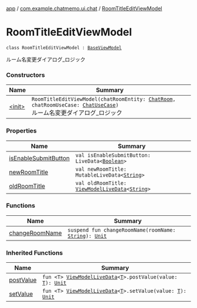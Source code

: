 [app](../../index.md) / [com.example.chatmemo.ui.chat](../index.md) / [RoomTitleEditViewModel](./index.md)

# RoomTitleEditViewModel

`class RoomTitleEditViewModel : `[`BaseViewModel`](../../com.example.chatmemo.ui.utils/-base-view-model/index.md)

ルーム名変更ダイアログ_ロジック

### Constructors

| Name | Summary |
|---|---|
| [&lt;init&gt;](-init-.md) | `RoomTitleEditViewModel(chatRoomEntity: `[`ChatRoom`](../../com.example.chatmemo.domain.model.entity/-chat-room/index.md)`, chatRoomUseCase: `[`ChatUseCase`](../../com.example.chatmemo.domain.usecase/-chat-use-case/index.md)`)`<br>ルーム名変更ダイアログ_ロジック |

### Properties

| Name | Summary |
|---|---|
| [isEnableSubmitButton](is-enable-submit-button.md) | `val isEnableSubmitButton: LiveData<`[`Boolean`](https://kotlinlang.org/api/latest/jvm/stdlib/kotlin/-boolean/index.html)`>` |
| [newRoomTitle](new-room-title.md) | `val newRoomTitle: MutableLiveData<`[`String`](https://kotlinlang.org/api/latest/jvm/stdlib/kotlin/-string/index.html)`>` |
| [oldRoomTitle](old-room-title.md) | `val oldRoomTitle: `[`ViewModelLiveData`](../../com.example.chatmemo.ui.utils/-view-model-live-data/index.md)`<`[`String`](https://kotlinlang.org/api/latest/jvm/stdlib/kotlin/-string/index.html)`>` |

### Functions

| Name | Summary |
|---|---|
| [changeRoomName](change-room-name.md) | `suspend fun changeRoomName(roomName: `[`String`](https://kotlinlang.org/api/latest/jvm/stdlib/kotlin/-string/index.html)`): `[`Unit`](https://kotlinlang.org/api/latest/jvm/stdlib/kotlin/-unit/index.html) |

### Inherited Functions

| Name | Summary |
|---|---|
| [postValue](../../com.example.chatmemo.ui.utils/-base-view-model/post-value.md) | `fun <T> `[`ViewModelLiveData`](../../com.example.chatmemo.ui.utils/-view-model-live-data/index.md)`<`[`T`](../../com.example.chatmemo.ui.utils/-base-view-model/post-value.md#T)`>.postValue(value: `[`T`](../../com.example.chatmemo.ui.utils/-base-view-model/post-value.md#T)`): `[`Unit`](https://kotlinlang.org/api/latest/jvm/stdlib/kotlin/-unit/index.html) |
| [setValue](../../com.example.chatmemo.ui.utils/-base-view-model/set-value.md) | `fun <T> `[`ViewModelLiveData`](../../com.example.chatmemo.ui.utils/-view-model-live-data/index.md)`<`[`T`](../../com.example.chatmemo.ui.utils/-base-view-model/set-value.md#T)`>.setValue(value: `[`T`](../../com.example.chatmemo.ui.utils/-base-view-model/set-value.md#T)`): `[`Unit`](https://kotlinlang.org/api/latest/jvm/stdlib/kotlin/-unit/index.html) |
